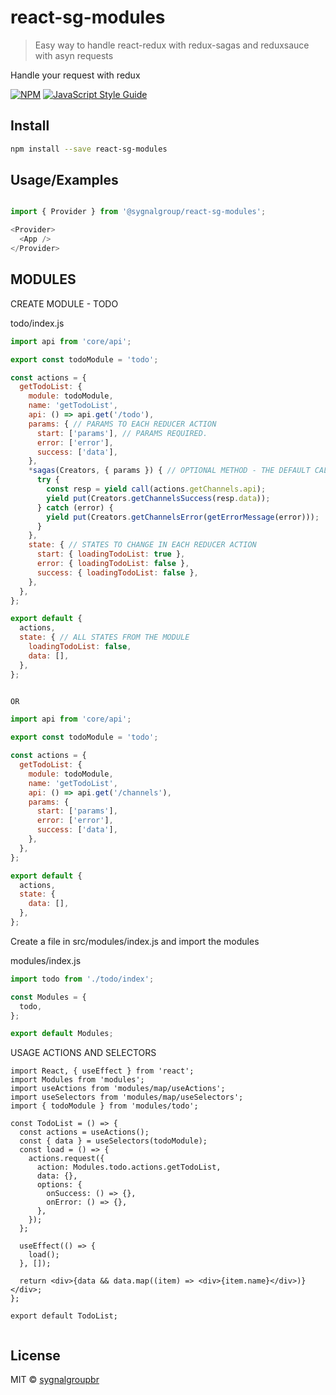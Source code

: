 # react-sg-modules

> Easy way to handle react-redux with redux-sagas and reduxsauce with asyn requests

Handle your request with redux

[![NPM](https://img.shields.io/npm/v/react-sg-modules.svg)](https://www.npmjs.com/package/react-sg-modules) [![JavaScript Style Guide](https://img.shields.io/badge/code_style-standard-brightgreen.svg)](https://standardjs.com)

## Install

```bash
npm install --save react-sg-modules
```

## Usage/Examples


```javascript

import { Provider } from '@sygnalgroup/react-sg-modules';

<Provider>
  <App />
</Provider>

```


## MODULES

CREATE MODULE - TODO

todo/index.js
```javascript
import api from 'core/api';

export const todoModule = 'todo';

const actions = {
  getTodoList: {
    module: todoModule,
    name: 'getTodoList',
    api: () => api.get('/todo'),
    params: { // PARAMS TO EACH REDUCER ACTION
      start: ['params'], // PARAMS REQUIRED.
      error: ['error'],
      success: ['data'],
    },
    *sagas(Creators, { params }) { // OPTIONAL METHOD - THE DEFAULT CALL (SUCCESS OR ERROR)
      try {
        const resp = yield call(actions.getChannels.api);
        yield put(Creators.getChannelsSuccess(resp.data));
      } catch (error) {
        yield put(Creators.getChannelsError(getErrorMessage(error)));
      }
    },
    state: { // STATES TO CHANGE IN EACH REDUCER ACTION
      start: { loadingTodoList: true },
      error: { loadingTodoList: false },
      success: { loadingTodoList: false },
    },
  },
};

export default {
  actions,
  state: { // ALL STATES FROM THE MODULE
    loadingTodoList: false,
    data: [],
  },
};


OR

import api from 'core/api';

export const todoModule = 'todo';

const actions = {
  getTodoList: {
    module: todoModule,
    name: 'getTodoList',
    api: () => api.get('/channels'),
    params: {
      start: ['params'],
      error: ['error'],
      success: ['data'],
    },
  },
};

export default {
  actions,
  state: {
    data: [],
  },
};

```

Create a file in src/modules/index.js and import the modules

modules/index.js

```javascript
import todo from './todo/index';

const Modules = {
  todo,
};

export default Modules;

```

USAGE ACTIONS AND SELECTORS

```
import React, { useEffect } from 'react';
import Modules from 'modules';
import useActions from 'modules/map/useActions';
import useSelectors from 'modules/map/useSelectors';
import { todoModule } from 'modules/todo';

const TodoList = () => {
  const actions = useActions();
  const { data } = useSelectors(todoModule);
  const load = () => {
    actions.request({
      action: Modules.todo.actions.getTodoList,
      data: {},
      options: {
        onSuccess: () => {},
        onError: () => {},
      },
    });
  };

  useEffect(() => {
    load();
  }, []);

  return <div>{data && data.map((item) => <div>{item.name}</div>)}</div>;
};

export default TodoList;


```


## License

MIT © [sygnalgroupbr](https://github.com/sygnalgroupbr)
